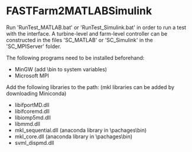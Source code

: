 # FASTFarm2MATLABSimulink

Run 'RunTest_MATLAB.bat' or 'RunTest_Simulink.bat' in order to run a test with the interface. A turbine-level and farm-level controller can be constructed in the files 'SC_MATLAB' or 'SC_Simulink' in the 'SC_MPIServer' folder. 

The following programs need to be installed beforehand:
- MinGW (add \bin to system variables)
- Microsoft MPI

Add the following libraries to the path: (mkl libraries can be added by downloading Miniconda)
- libifportMD.dll
- libifcoremd.dll
- libiomp5md.dll
- libmmd.dll
- mkl_sequential.dll (anaconda library in \pachages\bin)
- mkl_core.dll (anaconda library in \pachages\bin)
- svml_dispmd.dll
